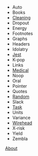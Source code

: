 * Auto
* Books
* [Cleaning](posts/clean.md)
* Dropout
* Energy
* Footnotes
* Graphs
* Headers
* Idolatry
* [Jest](posts/jest.md)
* K-pop
* Links
* [Medical](posts/medical.md)
* Noop
* Oral
* Pointer
* Quotes
* [Random](posts/random.md)
* Slack
* [Task](posts/task.md)
* Units
* Variance
* [Wirehead](posts/wirehead.md)
* X-risk
* Yield
* Zembla

[About](./about.md)